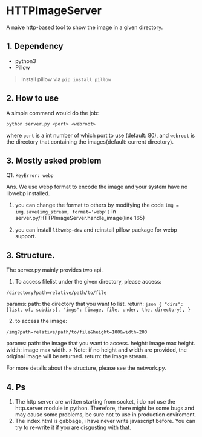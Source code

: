 # HTTPImageServer
A naive http-based tool to show the image in a given directory. 

## 1. Dependency
- python3
- Pillow
> Install pillow via ```pip install pillow```

## 2. How to use
A simple command would do the job:
```shell
python server.py <port> <webroot>
```
where ```port``` is a int number of which port to use (default: 80), and ```webroot``` is the directory that containing the images(default: current directory).

## 3. Mostly asked problem

Q1. ```KeyError: webp```

Ans. We use webp format to encode the image and your system have no libwebp installed. 

1. you can change the format to others by modifying the code ```img = img.save(img_stream, format='webp')``` in server.py/HTTPImageServer.handle_image(line 165)

2. you can install ```libwebp-dev``` and reinstall pillow package for webp support.

## 3. Structure.
The server.py mainly provides two api.
1. To access filelist under the given directory, please access:
```
/directory?path=relative/path/to/file
```
params: 
    path: the directory that you want to list.
return:
    ```json
    {
        "dirs": [list, of, subdirs],
        "imgs": [image, file, under, the, directory],
    }
    ```

2. to access the image:
```
/img?path=relative/path/to/file&height=100&width=200
```
params: 
    path: the image that you want to access.
    height: image max height.
    width: image max width.
    > Note: if no height and width are provided, the original image will be returned.
return:
    the image stream.

For more details about the structure, please see the network.py.

## 4. Ps

1. The http server are written starting from socket, i do not use the http.server module in python. Therefore, there might be some bugs and may cause some problems, be sure not to use in production enviroment.
2. The index.html is gabbage, i have never write javascript before. You can try to re-write it if you are disgusting with that.